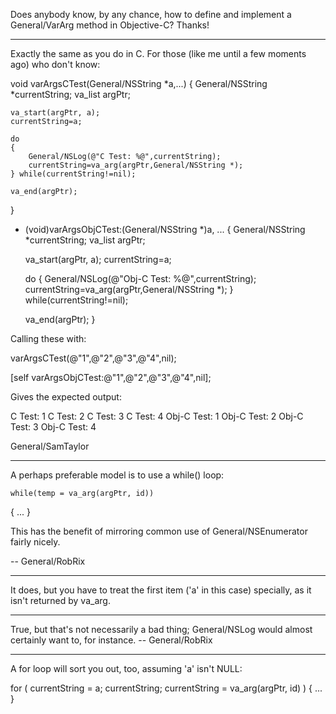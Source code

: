 Does anybody know, by any chance, how to define and implement a General/VarArg method in Objective-C?  Thanks!

----

Exactly the same as you do in C. For those (like me until a few moments ago) who don't know:

    
void varArgsCTest(General/NSString *a,...)
{
    General/NSString *currentString;
    va_list argPtr;
    
    va_start(argPtr, a);
    currentString=a;
    
    do
    {
        General/NSLog(@"C Test: %@",currentString);
        currentString=va_arg(argPtr,General/NSString *);
    } while(currentString!=nil);

    va_end(argPtr);
}

- (void)varArgsObjCTest:(General/NSString *)a, ...
{
    General/NSString *currentString;
    va_list argPtr;
    
    va_start(argPtr, a);
    currentString=a;
    
    do
    {
        General/NSLog(@"Obj-C Test: %@",currentString);
        currentString=va_arg(argPtr,General/NSString *);
    } while(currentString!=nil);

    va_end(argPtr);
}


Calling these with:

    
varArgsCTest(@"1",@"2",@"3",@"4",nil);
    
[self varArgsObjCTest:@"1",@"2",@"3",@"4",nil];


Gives the expected output:

C Test: 1
C Test: 2
C Test: 3
C Test: 4
Obj-C Test: 1
Obj-C Test: 2
Obj-C Test: 3
Obj-C Test: 4

General/SamTaylor

----

A perhaps preferable model is to use a while() loop:

    while(temp = va_arg(argPtr, id))
{
    ...
}

This has the benefit of mirroring common use of General/NSEnumerator fairly nicely.

-- General/RobRix

----

It does, but you have to treat the first item ('a' in this case) specially, as it isn't returned by va_arg.

----

True, but that's not necessarily a bad thing; General/NSLog would almost certainly want to, for instance. -- General/RobRix

----

A for loop will sort you out, too, assuming 'a' isn't NULL:

    
for ( currentString = a; currentString;
      currentString = va_arg(argPtr, id) )
    {
    ...
    }
